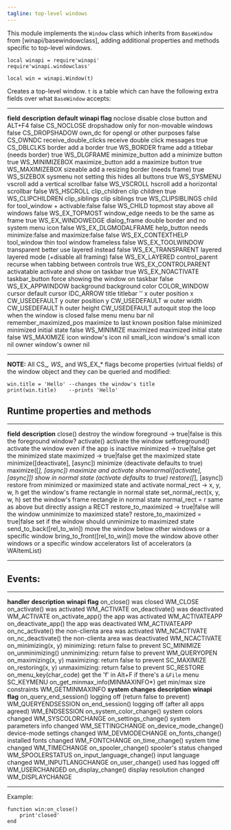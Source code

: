 ```yaml
---
tagline: top-level windows
---
```


This module implements the `Window` class which inherits from `BaseWindow`
from [winapi/basewindowclass], adding additional properties and methods
specific to top-level windows.

~~~
local winapi = require'winapi'
require'winapi.windowclass'

local win = winapi.Window(t)
~~~

Creates a top-level window. `t` is a table which can have the following
extra fields over what `BaseWindow` accepts:

----------------------- ----------------------------------------- -------------- ---------------------
__field__					__description__									__default__		__winapi flag__
noclose						disable close button and ALT+F4				false				CS_NOCLOSE
dropshadow					only for non-movable windows					false				CS_DROPSHADOW
own_dc						for opengl or other purposes					false				CS_OWNDC
receive_double_clicks	receive double click messages					true				CS_DBLCLKS
border						add a border										true				WS_BORDER
frame 						add a titlebar	(needs border)					true				WS_DLGFRAME
minimize_button			add a minimize button							true				WS_MINIMIZEBOX
maximize_button			add a maximize button							true				WS_MAXIMIZEBOX
sizeable						add a resizing border (needs frame)			true				WS_SIZEBOX
sysmenu						not setting this hides all buttons			true				WS_SYSMENU
vscroll						add a vertical scrollbar						false				WS_VSCROLL
hscroll						add a horizontal scrollbar						false				WS_HSCROLL
clip_children				clip children										true				WS_CLIPCHILDREN
clip_siblings				clip siblings										true				WS_CLIPSIBLINGS
child							for tool_window + activable:false 			false				WS_CHILD
topmost						stay above all windows							false				WS_EX_TOPMOST
window_edge					needs to be the same as frame					true				WS_EX_WINDOWEDGE
dialog_frame				double border and no system menu icon		false				WS_EX_DLGMODALFRAME
help_button					needs minimize:false and maximize:false	false				WS_EX_CONTEXTHELP
tool_window					thin tool window frameless						false				WS_EX_TOOLWINDOW
transparent					better use layered instead 					false				WS_EX_TRANSPARENT
layered						layered mode (+disable all framing) 		false				WS_EX_LAYERED
control_parent				recurse when tabbing	between controls		true				WS_EX_CONTROLPARENT
activatable					activate and show on taskbar					true				WS_EX_NOACTIVATE
taskbar_button				force showing the window on taskbar			false				WS_EX_APPWINDOW
background					background color									COLOR_WINDOW
cursor						default cursor										IDC_ARROW
title							titlebar												''
x								outer position	x									CW_USEDEFAULT
y								outer position	y									CW_USEDEFAULT
w								outer width											CW_USEDEFAULT
h								outer height										CW_USEDEFAULT
autoquit						stop the loop when the window is closed	false
menu							menu bar												nil
remember_maximized_pos	maximize to last known position				false
minimized					minimized initial state							false				WS_MINIMIZE
maximized					maximized initial state							false				WS_MAXIMIZE
icon							window's icon										nil
small_icon					window's small icon								nil
owner							window's owner										nil
----------------------- ----------------------------------------- -------------- ---------------------

__NOTE:__ All CS_*, WS_* and WS_EX_* flags become properties (virtual fields)
of the window object and they can be queried and modified:

~~~{.lua}
win.title = 'Hello' --changes the window's title
print(win.title)    --prints 'Hello'
~~~

## Runtime properties and methods

-------------------------------------- ---------------------------------------------------------------
__field__										__description__
close()											destroy the window
foreground -> true|false					is this the foreground window?
activate()										activate the window
setforeground()								activate the window even if the app is inactive
minimized -> true|false						get the minimized state
maximized -> true|false						get the maximized state
minimize([deactivate], [async])			minimize (deactivate defaults to true)
maximize([_], [async])						maximize and activate
shownormal([activate], [async]])			show in normal state (activate defaults to true)
restore([_], [async])						restore from minimized or maximized state and activate
normal_rect -> x, y, w, h					get the window's frame rectangle in normal state
set_normal_rect(x, y, w, h)				set the window's frame rectangle in normal state
normal_rect = r								same as above but directly assign a RECT
restore_to_maximized -> true|false		will the window unminimize to maximized state?
restore_to_maximized = true|false		set if the window should unminimize to maximized state
send_to_back([rel_to_win])					move the window below other windows or a specific window
bring_to_front([rel_to_win])				move the window above other windows or a specific window
accelerators									list of accelerators (a WAItemList)
-------------------------------------- ---------------------------------------------------------------


## Events:

-------------------------------- ----------------------------------------------- ---------------------
__handler__								__description__											__winapi flag__
on_close()								was closed													WM_CLOSE
on_activate()							was activated												WM_ACTIVATE
on_deactivate()						was deactivated											WM_ACTIVATE
on_activate_app()						the app was activated									WM_ACTIVATEAPP
on_deactivate_app()					the app was deactivated									WM_ACTIVATEAPP
on_nc_activate()						the non-clienta area was activated					WM_NCACTIVATE
on_nc_deactivate()					the non-clienta area was deactivated				WM_NCACTIVATE
on_minimizing(x, y)					minimizing: return false to prevent					SC_MINIMIZE
on_unminimizing()						unminimizing: return false to prevent				WM_QUERYOPEN
on_maximizing(x, y)					maximizing: return false to prevent					SC_MAXIMIZE
on_restoring(x, y) 					unmaximizing: return false to prevent				SC_RESTORE
on_menu_key(char_code)				get the 'f' in Alt+F if there's a `&File` menu	SC_KEYMENU
on_get_minmax_info(MINMAXINFO*)	get min/max size constraints							WM_GETMINMAXINFO
__system changes__					__description__											__winapi flag__
on_query_end_session()				logging off (return false to prevent)				WM_QUERYENDSESSION
on_end_session()						logging off	(after all apps agreed)					WM_ENDSESSION
on_system_color_change()			system colors changed									WM_SYSCOLORCHANGE
on_settings_change()					system parameters info changed						WM_SETTINGCHANGE
on_device_mode_change()				device-mode settings changed							WM_DEVMODECHANGE
on_fonts_change()						installed fonts changed									WM_FONTCHANGE
on_time_change()						system time changed										WM_TIMECHANGE
on_spooler_change()					spooler's status changed								WM_SPOOLERSTATUS
on_input_language_change()			input language changed									WM_INPUTLANGCHANGE
on_user_change()						used has logged off										WM_USERCHANGED
on_display_change()					display resolution changed								WM_DISPLAYCHANGE
-------------------------------- ----------------------------------------------- ---------------------

Example:

~~~{.lua}
function win:on_close()
	print'closed'
end
~~~

